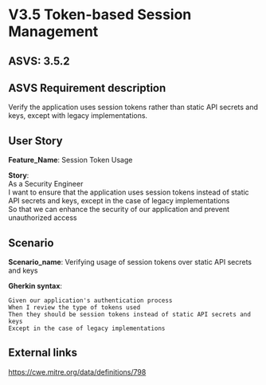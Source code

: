 # V3.5 Token-based Session Management

## ASVS: 3.5.2

## ASVS Requirement description
Verify the application uses session tokens rather than static API
secrets and keys, except with legacy implementations.

## User Story

**Feature_Name**: Session Token Usage

**Story**:\
As a Security Engineer\
I want to ensure that the application uses session tokens instead of static API secrets and keys,
except in the case of legacy implementations\
So that we can enhance the security of our application and prevent unauthorized access

## Scenario

**Scenario_name**: Verifying usage of session tokens over static API secrets and keys

**Gherkin syntax**:

```gherkin
Given our application's authentication process
When I review the type of tokens used
Then they should be session tokens instead of static API secrets and keys
Except in the case of legacy implementations
```

## External links

<https://cwe.mitre.org/data/definitions/798>